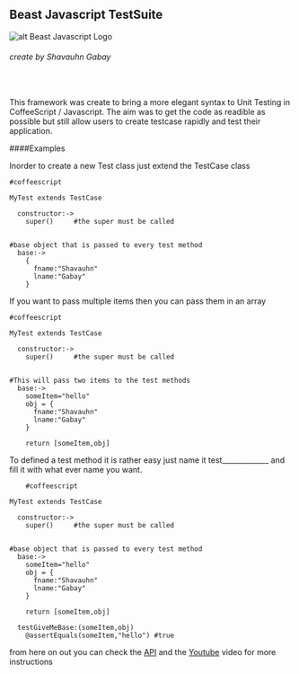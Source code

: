 Beast Javascript TestSuite
--------------------------

![alt Beast Javascript Logo](http://beastjavascript.github.io/TestSuite/images/Beast.png)

###### create by Shavauhn Gabay

<br>

This framework was create to bring a more elegant syntax to Unit Testing in CoffeeScript / Javascript. The aim was to get the code as readible as possible but still allow users to create testcase rapidly and test their application.


####Examples

Inorder to create a new Test class just extend the TestCase class

    #coffeescript

    MyTest extends TestCase

      constructor:->
        super()     #the super must be called


    #base object that is passed to every test method
      base:->
        {
          fname:"Shavauhn"
          lname:"Gabay"
        }


If you want to pass multiple items then you can pass them in an array


    #coffeescript

    MyTest extends TestCase

      constructor:->
        super()     #the super must be called


    #This will pass two items to the test methods
      base:->
        someItem="hello"
        obj = {
          fname:"Shavauhn"
          lname:"Gabay"
        }

        return [someItem,obj]




To defined a test method it is rather easy just name it test_____________ and fill it with what ever name you want.


        #coffeescript

    MyTest extends TestCase

      constructor:->
        super()     #the super must be called


    #base object that is passed to every test method
      base:->
        someItem="hello"
        obj = {
          fname:"Shavauhn"
          lname:"Gabay"
        }

        return [someItem,obj]

      testGiveMeBase:(someItem,obj)
        @assertEquals(someItem,"hello") #true

from here on out you can check the [API](http://beastjavascript.github.io/TestSuite/doc/) and the [Youtube](http://youtu.be/OR6w0SkWGNA) video for more instructions

